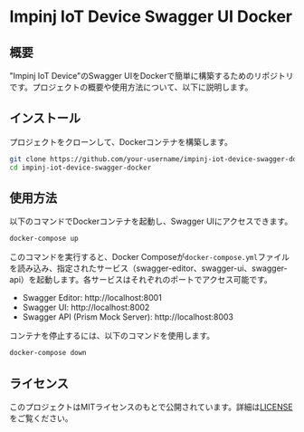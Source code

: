 # Impinj IoT Device Swagger UI Docker

## 概要

"Impinj IoT Device"のSwagger UIをDockerで簡単に構築するためのリポジトリです。プロジェクトの概要や使用方法について、以下に説明します。

## インストール

プロジェクトをクローンして、Dockerコンテナを構築します。

```bash
git clone https://github.com/your-username/impinj-iot-device-swagger-docker.git
cd impinj-iot-device-swagger-docker
```

## 使用方法

以下のコマンドでDockerコンテナを起動し、Swagger UIにアクセスできます。

```bash
docker-compose up
```

このコマンドを実行すると、Docker Composeが`docker-compose.yml`ファイルを読み込み、指定されたサービス（swagger-editor、swagger-ui、swagger-api）を起動します。各サービスはそれぞれのポートでアクセス可能です。

*   Swagger Editor: http://localhost:8001
*   Swagger UI: http://localhost:8002
*   Swagger API (Prism Mock Server): http://localhost:8003

コンテナを停止するには、以下のコマンドを使用します。

```bash
docker-compose down
```

## ライセンス

このプロジェクトはMITライセンスのもとで公開されています。詳細は[LICENSE](LICENSE)をご覧ください。
